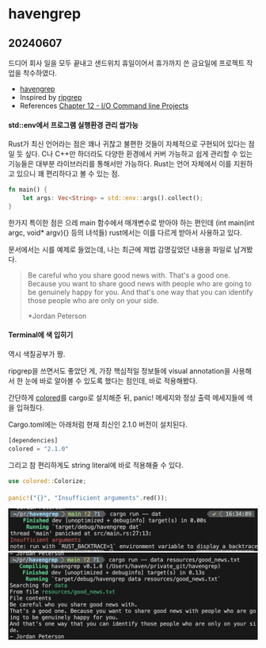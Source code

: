 # havengrep

## 20240607

드디어 회사 일을 모두 끝내고 샌드위치 휴일이어서 휴가까지 쓴 금요일에 프로젝트 작업을 착수하였다.

- [havengrep](https://github.com/raacker/havengrep)
- Inspired by [ripgrep](https://github.com/BurntSushi/ripgrep)
- References [Chapter 12 - I/O Command line Projects](https://doc.rust-kr.org/ch12-00-an-io-project.html)

#### std::env에서 프로그램 실행환경 관리 쌉가능

Rust가 최신 언어라는 점은 꽤나 귀찮고 불편한 것들이 자체적으로 구현되어 있다는 점일 듯 싶다. C나 C++만 하더라도 다양한 환경에서 커버 가능하고 쉽게 관리할 수 있는 기능들은 대부분 라이브러리를 통해서만 가능하다. Rust는 언어 자체에서 이를 지원하고 있으니 꽤 편리하다고 볼 수 있는 점.

```rust
fn main() {
    let args: Vec<String> = std::env::args().collect();
}
```

한가지 특이한 점은 으레 main 함수에서 매개변수로 받아야 하는 편인데 (int main(int argc, void\* argv){} 등의 녀석들) rust에서는 이를 다르게 받아서 사용하고 있다.

문서에서는 시를 예제로 들었는데, 나는 최근에 제법 감명깊었던 내용을 파일로 남겨봤다.

> Be careful who you share good news with.
> That's a good one. Because you want to share good news with people who are going to be genuinely happy for you.
> And that's one way that you can identify those people who are only on your side.
>
> \*Jordan Peterson

#### Terminal에 색 입히기

역시 색칠공부가 짱.

ripgrep을 쓰면서도 좋았던 게, 가장 핵심적일 정보들에 visual annotation을 사용해서 한 눈에 바로 알아볼 수 있도록 했다는 점인데, 바로 적용해봤다.

간단하게 [colored](https://docs.rs/colored/latest/colored/index.html)를 cargo로 설치해준 뒤, panic! 메세지와 정상 출력 메세지들에 색을 입혀줬다.

Cargo.toml에는 아래처럼 현재 최신인 2.1.0 버전이 설치된다.

```rust
[dependencies]
colored = "2.1.0"
```

그리고 참 편리하게도 string literal에 바로 적용해줄 수 있다.

```rust
use colored::Colorize;

panic!("{}", "Insufficient arguments".red());
```

![](./images/colorize_1.png)
![](./images/colorize_2.png)
